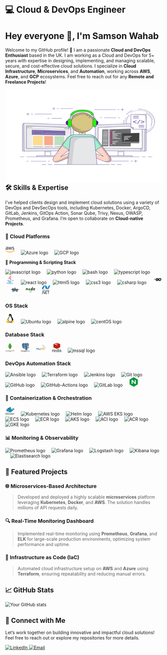 # 💻 Cloud & DevOps Engineer  

# Hey everyone 👋, I'm Samson Wahab

Welcome to my GitHub profile! 🚀 I am a passionate **Cloud and DevOps Enthusiast** based in the UK. I am working as a Cloud and DevOps for 5+ years with expertise in designing, implementing, and managing scalable, secure, and cost-effective cloud solutions. I specialize in **Cloud Infrastructure**, **Microservices**, and **Automation**, working across **AWS**, **Azure**, and **GCP** ecosystems. Feel free to reach out for any **Remote and Freelance Projects**!

<!-- GIF -->
<img align="right" height="300" width="500" src="https://raw.githubusercontent.com/mikonoid/mikonoid/main/images/gifs/coder3.gif" />

## 🛠️ Skills & Expertise  
I've helped clients design and implement cloud solutions using a variety of DevOps and DevSecOps tools, including Kubernetes, Docker, ArgoCD, GitLab, Jenkins, GitOps Action, Sonar Qube, Trivy, Nexus, OWASP, Prometheus, and Grafana. I’m open to collaborate on **Cloud-native Projects**.  

### 🚀 **Cloud Platforms**  
<div align="left">
  <img src="https://raw.githubusercontent.com/devicons/devicon/master/icons/amazonwebservices/amazonwebservices-original-wordmark.svg" height="30" alt="AWS logo" />
  <img width="12" />
  <img src="https://www.vectorlogo.zone/logos/microsoft_azure/microsoft_azure-icon.svg" height="30" alt="Azure logo" />
  <img width="12" />
  <img src="https://www.vectorlogo.zone/logos/google_cloud/google_cloud-icon.svg" height="30" alt="GCP logo" />
</div>

🧩 **Programming & Scripting Stack** 
<div align="left">
  <img src="https://cdn.jsdelivr.net/gh/devicons/devicon/icons/javascript/javascript-original.svg" height="30" alt="javascript logo" />
  <img width="12" />
  <img src="https://cdn.jsdelivr.net/gh/devicons/devicon/icons/python/python-original.svg" height="30" alt="python logo" />
  <img width="12" />
  <img src="https://www.vectorlogo.zone/logos/gnu_bash/gnu_bash-icon.svg" height="30" alt="bash logo" />
  <img width="12">
  <img src="https://cdn.jsdelivr.net/gh/devicons/devicon/icons/typescript/typescript-original.svg" height="30" alt="typescript logo" />
  <img width="12" />
  <img src="https://raw.githubusercontent.com/devicons/devicon/master/icons/java/java-original.svg" height="30" alt="java logo" />
  <img width="12" />
  <img src="https://cdn.jsdelivr.net/gh/devicons/devicon/icons/react/react-original.svg" height="30" alt="react logo" />
  <img width="12" />
  <img src="https://cdn.jsdelivr.net/gh/devicons/devicon/icons/html5/html5-original.svg" height="30" alt="html5 logo" />
  <img width="12" />
  <img src="https://cdn.jsdelivr.net/gh/devicons/devicon/icons/css3/css3-original.svg" height="30" alt="css3 logo" />
  <img width="12" />
  <img src="https://cdn.jsdelivr.net/gh/devicons/devicon/icons/csharp/csharp-original.svg" height="30" alt="csharp logo" />
  <img width="12" />
  <img src="https://raw.githubusercontent.com/github/explore/80688e429a7d4ef2fca1e82350fe8e3517d3494d/topics/go/go.png" height="30" alt="GO logo" />
  <img width="12" />
  <img src="https://raw.githubusercontent.com/github/explore/b15b6cf1726418913aafbf337a749dded180279d/topics/groovy/groovy.png" height="30" alt="Groovy logo" />
  <img width="12" />
  <img src="https://raw.githubusercontent.com/devicons/devicon/master/icons/nodejs/nodejs-original-wordmark.svg" height="30" alt="Node.js logo" />
  <img width="12" />
  <img src="https://raw.githubusercontent.com/devicons/devicon/master/icons/dot-net/dot-net-original-wordmark.svg" height="30" alt="Microsoft .Net logo" />
</div>

### **OS Stack**
<div align="left">
  <img src="https://raw.githubusercontent.com/devicons/devicon/master/icons/linux/linux-original.svg" height="30" alt="Linux logo" />
  <img width="12" />
  <img src="https://camo.githubusercontent.com/add853222718198cd843dd7d11d3318ed61ea8b4c3f721f30b101d4ed08ba165/68747470733a2f2f7777772e766563746f726c6f676f2e7a6f6e652f6c6f676f732f7562756e74752f7562756e74752d69636f6e2e737667" height="30" alt="Ubuntu logo" />
  <img width="12" />
  <img src="https://camo.githubusercontent.com/f3fb5436e285fc1d33c123a61b124f80dc0a3a755dc28b78340408a782e1e7b6/68747470733a2f2f7777772e766563746f726c6f676f2e7a6f6e652f6c6f676f732f616c70696e656c696e75782f616c70696e656c696e75782d69636f6e2e737667" height="30" alt="alpine logo" />
  <img width="12" />
  <img src="https://camo.githubusercontent.com/daf1173fdf94f379be4fa4742b0a199ce2f0c1c2f5cb80c596f8b17ff1df7471/68747470733a2f2f7777772e766563746f726c6f676f2e7a6f6e652f6c6f676f732f63656e746f732f63656e746f732d69636f6e2e737667" height="30" alt="centOS logo" />
</div>

### **Database Stack**  
<div align="left">
  <img src="https://raw.githubusercontent.com/devicons/devicon/master/icons/mongodb/mongodb-original-wordmark.svg" height="30" alt="mongoDB logo" />
  <img width="12" />
  <img src="https://raw.githubusercontent.com/devicons/devicon/master/icons/postgresql/postgresql-original-wordmark.svg" height="30" alt="PostgreSQL logo" />
  <img width="12" />
  <img src="https://raw.githubusercontent.com/devicons/devicon/master/icons/mysql/mysql-original-wordmark.svg" height="30" alt="mysql logo" />
  <img width="12" />
  <img src="https://raw.githubusercontent.com/devicons/devicon/master/icons/redis/redis-original-wordmark.svg" height="30" alt="redis logo" />
  <img width="12" />
  <img src="https://www.svgrepo.com/show/303229/microsoft-sql-server-logo.svg" height="30" alt="mssql logo" />
</div>

### **DevOps Automation Stack**  
<div align="left">
  <img src="https://camo.githubusercontent.com/79aae982caf12075ae5affa864adb7bda26e63c0e35f9ad2d47f47553c57cf63/68747470733a2f2f7777772e766563746f726c6f676f2e7a6f6e652f6c6f676f732f616e7369626c652f616e7369626c652d69636f6e2e737667" height="30" alt="Ansible logo" />
  <img width="12" />
  <img src="https://camo.githubusercontent.com/3e28062d08cad55f2b98c5c6acd3651069f24b85b13ca55958ab044e50516a0c/68747470733a2f2f7777772e766563746f726c6f676f2e7a6f6e652f6c6f676f732f7465727261666f726d696f2f7465727261666f726d696f2d69636f6e2e737667" height="30" alt="Terraform logo" />
  <img width="12" />
  <img src="https://camo.githubusercontent.com/1c1c3e37681eb5083d723bcd2392debb79e63ae049016c524c03c513f55ecf1e/68747470733a2f2f7777772e766563746f726c6f676f2e7a6f6e652f6c6f676f732f6a656e6b696e732f6a656e6b696e732d69636f6e2e737667" height="30" alt="Jenkins logo" />
  <img width="12" />
  <img src="https://www.vectorlogo.zone/logos/git-scm/git-scm-icon.svg" height="30" alt="Git logo" />
  <img width="12" />
  <img src="https://camo.githubusercontent.com/cc621e872e3eb80326ab0eb60a04af699aa022df365f28ea2dbb490c1e7ae788/68747470733a2f2f7777772e766563746f726c6f676f2e7a6f6e652f6c6f676f732f6769746875622f6769746875622d69636f6e2e737667" height="30" alt="GitHub logo" />
  <img width="12" />
  <img src="https://icon.icepanel.io/Technology/svg/GitHub-Actions.svg" height="30" alt="GitHub-Actions logo" />
  <img width="12" />
  <img src="https://static.cdnlogo.com/logos/g/8/gitlab.svg" height="30" alt="GitLab logo" />
  <img width="12" />
  <img src="https://raw.githubusercontent.com/github/explore/85cceaeeaf993ca35664dc37ea24f9237fbbfc14/topics/nginx/nginx.png" height="30" alt="NGINX logo" />
</div>

### 🐳 **Containerization & Orchestration** 
<div align="left">
  <img src="https://raw.githubusercontent.com/devicons/devicon/master/icons/docker/docker-original-wordmark.svg" height="30" alt="docker logo" />
  <img width="12" />
  <img src="https://www.vectorlogo.zone/logos/kubernetes/kubernetes-icon.svg" height="30" alt="Kubernetes logo" />
  <img width="12" />
  <img src="https://camo.githubusercontent.com/0a78da01984a5d82d50f1b23c8fe6c4b427c61868f240898d63e871337f4ed6c/68747470733a2f2f7777772e766563746f726c6f676f2e7a6f6e652f6c6f676f732f68656c6d73682f68656c6d73682d69636f6e2e737667" height="30" alt="Helm logo" />
  <img width="12" />
  <img src="https://icon.icepanel.io/AWS/svg/Containers/Elastic-Kubernetes-Service.svg" height="30" alt="AWS EKS logo" />
  <img width="12" />
  <img src="https://icon.icepanel.io/AWS/svg/Containers/Elastic-Container-Service.svg" height="30" alt="ECS logo" />
  <img width="12" />
  <img src="https://icon.icepanel.io/AWS/svg/Containers/Elastic-Container-Registry.svg" height="30" alt="ECR logo" />
  <img width="12" />
  <img src="https://www.svgrepo.com/show/448269/azure-aks.svg" height="30" alt="AKS logo" />
  <img width="12" />
  <img src="https://code.benco.io/icon-collection/azure-icons/Container-Instances.svg" height="30" alt="ACI logo" />
  <img width="12" />
  <img src="https://code.benco.io/icon-collection/azure-icons/Container-Registries.svg" height="30" alt="ACR logo" />
  <img width="12" />
  <img src="https://icon.icepanel.io/GCP/svg/Google-Kubernetes-Engine.svg" height="30" alt="GKE logo" />
</div>

### 📊 **Monitoring & Observability**
<div align="left">
  <img src="https://camo.githubusercontent.com/64dbaa204ed21a06252b1e2f28d63cb3d2f6f5fd108a45417607f138af5ed698/68747470733a2f2f7777772e766563746f726c6f676f2e7a6f6e652f6c6f676f732f70726f6d657468657573696f2f70726f6d657468657573696f2d69636f6e2e737667" height="30" alt="Prometheus logo" />
  <img width="12" />
  <img src="https://camo.githubusercontent.com/23d12e1e0367ceaeda002f8ce1b7b7c312347b3fd02c46d71ca112911f7a45d2/68747470733a2f2f7777772e766563746f726c6f676f2e7a6f6e652f6c6f676f732f67726166616e612f67726166616e612d69636f6e2e737667" height="30" alt="Grafana logo" />
  <img width="12" />
  <img src="https://camo.githubusercontent.com/f6be70893d953874062e60e8e088b8713fea5d0ab9c88c886322bce30ab44260/68747470733a2f2f7777772e766563746f726c6f676f2e7a6f6e652f6c6f676f732f656c6173746963636f5f6c6f6773746173682f656c6173746963636f5f6c6f6773746173682d69636f6e2e737667" height="30" alt="Logstash logo" />
  <img width="12" />
  <img src="https://camo.githubusercontent.com/eda1436964900bf5ad57e77fb6e6ea2618bc4aaa6efad104e86282cab3212e52/68747470733a2f2f7777772e766563746f726c6f676f2e7a6f6e652f6c6f676f732f656c6173746963636f5f6b6962616e612f656c6173746963636f5f6b6962616e612d69636f6e2e737667" height="30" alt="Kibana logo" />
  <img width="12" />
  <img src="https://camo.githubusercontent.com/4bea8e82586d01ac918d8d3d24c3ab35485d068b74e75933f07ae8ed7bab29f9/68747470733a2f2f7777772e766563746f726c6f676f2e7a6f6e652f6c6f676f732f656c61737469632f656c61737469632d69636f6e2e737667" height="30" alt="Elastisearch logo" />
</div>

## 📂 Featured Projects  

### 🌐 **Microservices-Based Architecture**
> Developed and deployed a highly scalable **microservices** platform leveraging **Kubernetes**, **Docker**, and **AWS**. The solution handles millions of API requests daily.

### 🔍 **Real-Time Monitoring Dashboard**  
> Implemented real-time monitoring using **Prometheus**, **Grafana**, and **ELK** for large-scale production environments, optimizing system performance and uptime.

### 📜 **Infrastructure as Code (IaC)**  
> Automated cloud infrastructure setup on **AWS** and **Azure** using **Terraform**, ensuring repeatability and reducing manual errors.

## 📈 GitHub Stats  

![Your GitHub stats](https://github-readme-stats.vercel.app/api?username=techkedgeconnect&show_icons=true&theme=radical)

## 🌟 Connect with Me  
Let’s work together on building innovative and impactful cloud solutions!  
Feel free to reach out or explore my repositories for more details.

<a href="https://www.linkedin.com/in/samson-wahab-16b958253" target="_blank">
    <img src="https://img.shields.io/badge/LinkedIn-Connect-blue?style=for-the-badge&logo=linkedin" alt="LinkedIn">
</a>
<a href="mailto:techkedgeconnect@gmail.com">
    <img src="https://img.shields.io/badge/Email-Contact-red?style=for-the-badge&logo=gmail" alt="Email">
</a>
